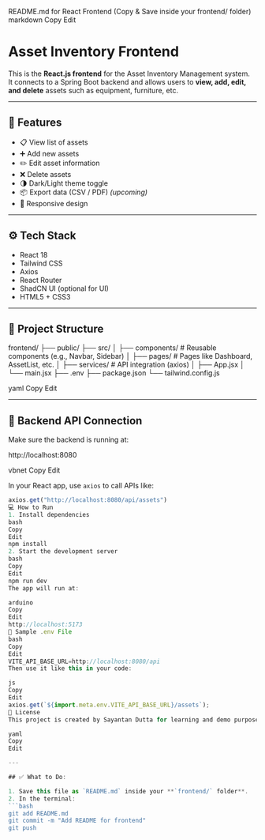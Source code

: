 README.md for React Frontend (Copy & Save inside your frontend/ folder)
markdown
Copy
Edit
# Asset Inventory Frontend

This is the **React.js frontend** for the Asset Inventory Management system.  
It connects to a Spring Boot backend and allows users to **view, add, edit, and delete** assets such as equipment, furniture, etc.

---

## 🚀 Features

- 📋 View list of assets
- ➕ Add new assets
- ✏️ Edit asset information
- ❌ Delete assets
- 🌗 Dark/Light theme toggle
- 📦 Export data (CSV / PDF) *(upcoming)*
- 📱 Responsive design

---

## ⚙️ Tech Stack

- React 18
- Tailwind CSS
- Axios
- React Router
- ShadCN UI (optional for UI)
- HTML5 + CSS3

---

## 📁 Project Structure

frontend/
├── public/
├── src/
│ ├── components/ # Reusable components (e.g., Navbar, Sidebar)
│ ├── pages/ # Pages like Dashboard, AssetList, etc.
│ ├── services/ # API integration (axios)
│ ├── App.jsx
│ └── main.jsx
├── .env
├── package.json
└── tailwind.config.js

yaml
Copy
Edit

---

## 🔗 Backend API Connection

Make sure the backend is running at:

http://localhost:8080

vbnet
Copy
Edit

In your React app, use `axios` to call APIs like:

```js
axios.get("http://localhost:8080/api/assets")
💻 How to Run
1. Install dependencies
bash
Copy
Edit
npm install
2. Start the development server
bash
Copy
Edit
npm run dev
The app will run at:

arduino
Copy
Edit
http://localhost:5173
🌱 Sample .env File
bash
Copy
Edit
VITE_API_BASE_URL=http://localhost:8080/api
Then use it like this in your code:

js
Copy
Edit
axios.get(`${import.meta.env.VITE_API_BASE_URL}/assets`);
📄 License
This project is created by Sayantan Dutta for learning and demo purposes.

yaml
Copy
Edit

---

## ✅ What to Do:

1. Save this file as `README.md` inside your **`frontend/` folder**.
2. In the terminal:
```bash
git add README.md
git commit -m "Add README for frontend"
git push